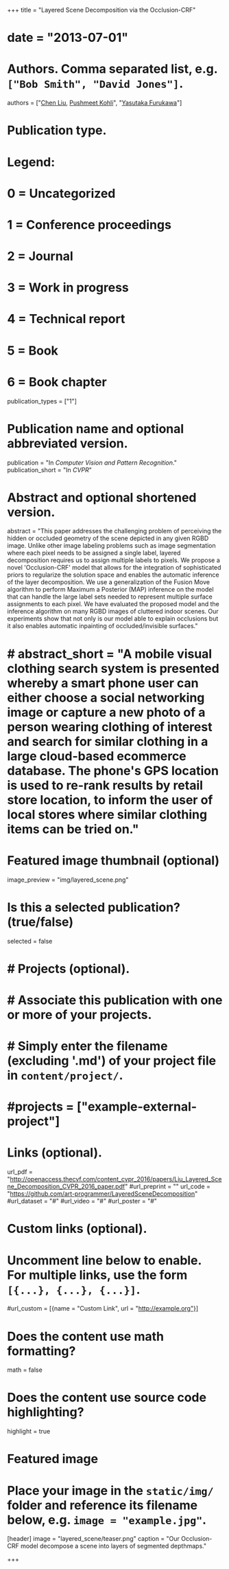 +++
title = "Layered Scene Decomposition via the Occlusion-CRF"
# date = "2013-07-01"

# Authors. Comma separated list, e.g. `["Bob Smith", "David Jones"]`.
authors = ["[Chen Liu](http://www.chenliunet.com), [Pushmeet Kohli](https://sites.google.com/site/pushmeet/)", "[Yasutaka Furukawa](http://www.cs.sfu.ca/~furukawa)"]

# Publication type.
# Legend:
# 0 = Uncategorized
# 1 = Conference proceedings
# 2 = Journal
# 3 = Work in progress
# 4 = Technical report
# 5 = Book
# 6 = Book chapter
publication_types = ["1"]

# Publication name and optional abbreviated version.

publication = "In *Computer Vision and Pattern Recognition*."
publication_short = "In *CVPR*"

# Abstract and optional shortened version.
abstract = "This paper addresses the challenging problem of perceiving the hidden or occluded geometry of the scene depicted in any given RGBD image. Unlike other image labeling problems such as image segmentation where each pixel needs to be assigned a single label, layered decomposition requires us to assign multiple labels to pixels. We propose a novel 'Occlusion-CRF' model that allows for the integration of sophisticated priors to regularize the solution space and enables the automatic inference of the layer decomposition. We use a generalization of the Fusion Move algorithm to perform Maximum a Posterior (MAP) inference on the model that can handle the large label sets needed to represent multiple surface assignments to each pixel. We have evaluated the proposed model and the inference algorithm on many RGBD images of cluttered indoor scenes. Our experiments show that not only is our model able to explain occlusions but it also enables automatic inpainting of occluded/invisible surfaces."

# # abstract_short = "A mobile visual clothing search system is presented whereby a smart phone user can either choose a social networking image or capture a new photo of a person wearing clothing of interest and search for similar clothing in a large cloud-based ecommerce database. The phone's GPS location is used to re-rank results by retail store location, to inform the user of local stores where similar clothing items can be tried on."

# Featured image thumbnail (optional)
image_preview = "img/layered_scene.png"

# Is this a selected publication? (true/false)
selected = false

# # Projects (optional).
# #   Associate this publication with one or more of your projects.
# #   Simply enter the filename (excluding '.md') of your project file in `content/project/`.
# #projects = ["example-external-project"]

# Links (optional).
url_pdf = "http://openaccess.thecvf.com/content_cvpr_2016/papers/Liu_Layered_Scene_Decomposition_CVPR_2016_paper.pdf"
#url_preprint = ""
url_code = "https://github.com/art-programmer/LayeredSceneDecomposition"
#url_dataset = "#"
#url_video = "#"
#url_poster = "#"

# Custom links (optional).
#   Uncomment line below to enable. For multiple links, use the form `[{...}, {...}, {...}]`.
#url_custom = [{name = "Custom Link", url = "http://example.org"}]

# Does the content use math formatting?
math = false

# Does the content use source code highlighting?
highlight = true

# Featured image
# Place your image in the `static/img/` folder and reference its filename below, e.g. `image = "example.jpg"`.
[header]
image = "layered_scene/teaser.png"
caption = "Our Occlusion-CRF model decompose a scene into layers of segmented depthmaps."

+++